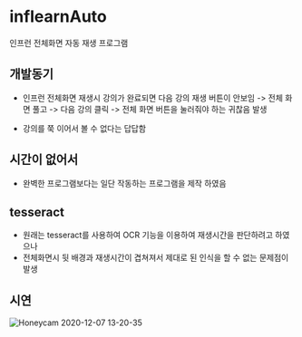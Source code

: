 # inflearnAuto
인프런 전체화면 자동 재생 프로그램


## 개발동기 

* 인프런 전체화면 재생시 강의가 완료되면 다음 강의 재생 버튼이 안보임
-> 전체 화면 풀고 -> 다음 강의 클릭 -> 전체 화면 버튼을 눌러줘야 하는 귀찮음 발생

+ 강의를 쭉 이어서 볼 수 없다는 답답함

## 시간이 없어서

* 완벽한 프로그램보다는 일단 작동하는 프로그램을 제작 하였음

## tesseract

* 원래는 tesseract를 사용하여 OCR 기능을 이용하여 재생시간을 판단하려고 하였으나
* 전체화면시 뒷 배경과 재생시간이 겹쳐져서 제대로 된 인식을 할 수 없는 문제점이 발생


## 시연 

![Honeycam 2020-12-07 13-20-35](https://user-images.githubusercontent.com/69225568/101309197-23617380-388f-11eb-9022-04e38d310bb3.gif)
